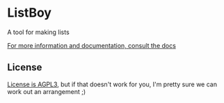 # ListBoy
A tool for making lists

[For more information and documentation, consult the docs](https://mckaysalisbury.github.io/ListBoy/)


## License
[License is AGPL3](LICENSE), but if that doesn't work for you, I'm pretty sure we can work out an arrangement ;)
